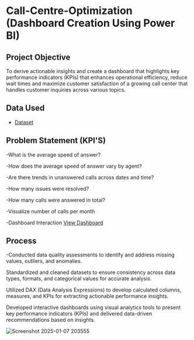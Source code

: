 # Call-Centre-Optimization (Dashboard Creation Using Power BI)
## Project Objective
To derive actionable insights and create a dashboard that highlights key performance indicators (KPIs) that enhances operational efficiency, reduce wait times and maximize customer satisfaction of a growing call center that handles customer inquiries across various topics.

## Data Used
- <a href="https://github.com/Emelyke/Call-Centre-Dashboard/blob/main/01%20Call-Center-Dataset.xlsx">Dataset</a>

## Problem Statement (KPI'S)
-What is the average speed of answer?

-How does the average speed of answer vary by agent?

-Are there trends in unanswered calls across dates and time?

-How many issues were resolved?

-How many calls were answered in total?

-Visualize number of calls per month

-Dashboard Interaction  <a href="https://github.com/Emelyke/Call-Centre-Dashboard/blob/main/Screenshot%202025-01-07%20203555.png">View Dashboard</a>

## Process
-Conducted data quality assessments to identify and address missing values, outliers, and anomalies.

Standardized and cleaned datasets to ensure consistency across data types, formats, and categorical values for accurate analysis.

Utilized DAX (Data Analysis Expressions) to develop calculated columns, measures, and KPIs for extracting actionable performance insights.

Developed interactive dashboards using visual analytics tools to present key performance indicators (KPIs) and delivered data-driven recommendations based on insights.

![Screenshot 2025-01-07 203555](https://github.com/user-attachments/assets/a8606fe5-5c33-4d9d-99e7-61bf3de7cd22)
